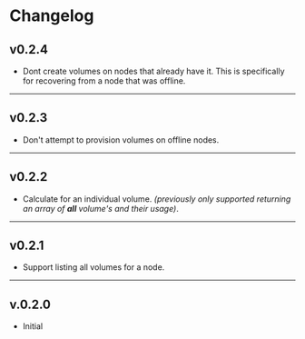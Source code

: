 # Changelog

## v0.2.4

* Dont create volumes on nodes that already have it. This is specifically for recovering from a node that was offline.

***

## v0.2.3

* Don't attempt to provision volumes on offline nodes.

***

## v0.2.2

* Calculate for an individual volume. _(previously only supported returning an array of **all** volume's and their usage)_.

***

## v0.2.1

* Support listing all volumes for a node.

***

## v.0.2.0
 
* Initial